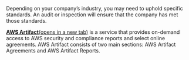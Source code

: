 Depending on your company’s industry, you may need to uphold specific standards. An audit or inspection will ensure that the company has met those standards.

[**AWS Artifact**(opens in a new tab)](https://aws.amazon.com/artifact) is a service that provides on-demand access to AWS security and compliance reports and select online agreements. AWS Artifact consists of two main sections: AWS Artifact Agreements and AWS Artifact Reports.